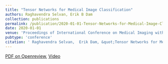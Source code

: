 ```yaml
---
title: "Tensor Networks for Medical Image Classification"
authors: Raghavendra Selvan, Erik B Dam
collection: publications
permalink: /publication/2020-01-01-Tensor-Networks-for-Medical-Image-Classification
date: 2020-01-01
venue: 'Proceedings of International Conference on Medical Imaging with Deep Learning (MIDL). Winner of Runner-up Best Paper Award.'
pubtype: 'conference'
citation: ' Raghavendra Selvan,  Erik Dam, &quot;Tensor Networks for Medical Image Classification.&quot; In the proceedings of International Conference on Medical Imaging with Deep Learning (MIDL), 2020.'
---
```

[PDF on Openreview](https://openreview.net/pdf?id=jjk6bxk07G), [Video](https://www.youtube.com/watch?v=CpBJVULSGiY&)
